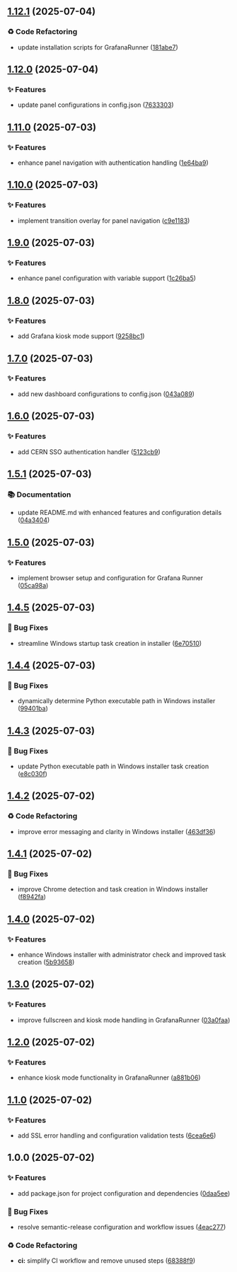 ## [1.12.1](https://github.com/mateuszpolis/GrafanaRunner/compare/v1.12.0...v1.12.1) (2025-07-04)


### ♻️ Code Refactoring

* update installation scripts for GrafanaRunner ([181abe7](https://github.com/mateuszpolis/GrafanaRunner/commit/181abe720ec670897c1c1b34c2e06d6cfb999ffb))

## [1.12.0](https://github.com/mateuszpolis/GrafanaRunner/compare/v1.11.0...v1.12.0) (2025-07-04)


### ✨ Features

* update panel configurations in config.json ([7633303](https://github.com/mateuszpolis/GrafanaRunner/commit/7633303082a06aa7e0c18dce2fc7fdc5c95a4a75))

## [1.11.0](https://github.com/mateuszpolis/GrafanaRunner/compare/v1.10.0...v1.11.0) (2025-07-03)


### ✨ Features

* enhance panel navigation with authentication handling ([1e64ba9](https://github.com/mateuszpolis/GrafanaRunner/commit/1e64ba972d7050c7a411e55b0702ef2494ba9c79))

## [1.10.0](https://github.com/mateuszpolis/GrafanaRunner/compare/v1.9.0...v1.10.0) (2025-07-03)


### ✨ Features

* implement transition overlay for panel navigation ([c9e1183](https://github.com/mateuszpolis/GrafanaRunner/commit/c9e118345581c6d6e828decafd00164a88fd8f95))

## [1.9.0](https://github.com/mateuszpolis/GrafanaRunner/compare/v1.8.0...v1.9.0) (2025-07-03)


### ✨ Features

* enhance panel configuration with variable support ([1c26ba5](https://github.com/mateuszpolis/GrafanaRunner/commit/1c26ba5c501ca6211a2941027c46e6b7d51e4abc))

## [1.8.0](https://github.com/mateuszpolis/GrafanaRunner/compare/v1.7.0...v1.8.0) (2025-07-03)


### ✨ Features

* add Grafana kiosk mode support ([9258bc1](https://github.com/mateuszpolis/GrafanaRunner/commit/9258bc18403509948b032e5ba0474cbe508ee5c7))

## [1.7.0](https://github.com/mateuszpolis/GrafanaRunner/compare/v1.6.0...v1.7.0) (2025-07-03)


### ✨ Features

* add new dashboard configurations to config.json ([043a089](https://github.com/mateuszpolis/GrafanaRunner/commit/043a0895959e84cc77e831e524d0bb71f7679698))

## [1.6.0](https://github.com/mateuszpolis/GrafanaRunner/compare/v1.5.1...v1.6.0) (2025-07-03)


### ✨ Features

* add CERN SSO authentication handler ([5123cb9](https://github.com/mateuszpolis/GrafanaRunner/commit/5123cb9d03ed56674175cee63ebffc44f43e01fd))

## [1.5.1](https://github.com/mateuszpolis/GrafanaRunner/compare/v1.5.0...v1.5.1) (2025-07-03)


### 📚 Documentation

* update README.md with enhanced features and configuration details ([04a3404](https://github.com/mateuszpolis/GrafanaRunner/commit/04a34046c6c632740d622ecf871822d4de3b2261))

## [1.5.0](https://github.com/mateuszpolis/GrafanaRunner/compare/v1.4.5...v1.5.0) (2025-07-03)


### ✨ Features

* implement browser setup and configuration for Grafana Runner ([05ca98a](https://github.com/mateuszpolis/GrafanaRunner/commit/05ca98a9930c3f996c898173c2a36929502e6705))

## [1.4.5](https://github.com/mateuszpolis/GrafanaRunner/compare/v1.4.4...v1.4.5) (2025-07-03)


### 🐛 Bug Fixes

* streamline Windows startup task creation in installer ([6e70510](https://github.com/mateuszpolis/GrafanaRunner/commit/6e70510b22dd35df3840491e3bdc4e69616a6c6d))

## [1.4.4](https://github.com/mateuszpolis/GrafanaRunner/compare/v1.4.3...v1.4.4) (2025-07-03)


### 🐛 Bug Fixes

* dynamically determine Python executable path in Windows installer ([99401ba](https://github.com/mateuszpolis/GrafanaRunner/commit/99401ba0964e5559077f8f9cb6691d3e62520f5c))

## [1.4.3](https://github.com/mateuszpolis/GrafanaRunner/compare/v1.4.2...v1.4.3) (2025-07-03)


### 🐛 Bug Fixes

* update Python executable path in Windows installer task creation ([e8c030f](https://github.com/mateuszpolis/GrafanaRunner/commit/e8c030fe3cf10e1c1a1a5663d2f6c684e10fbfa4))

## [1.4.2](https://github.com/mateuszpolis/GrafanaRunner/compare/v1.4.1...v1.4.2) (2025-07-02)


### ♻️ Code Refactoring

* improve error messaging and clarity in Windows installer ([463df36](https://github.com/mateuszpolis/GrafanaRunner/commit/463df36b11d5dd91358f72fb54296c51815c9e0b))

## [1.4.1](https://github.com/mateuszpolis/GrafanaRunner/compare/v1.4.0...v1.4.1) (2025-07-02)


### 🐛 Bug Fixes

* improve Chrome detection and task creation in Windows installer ([f8942fa](https://github.com/mateuszpolis/GrafanaRunner/commit/f8942fa3a747ad6a8ecd0dcb397e8f114570be50))

## [1.4.0](https://github.com/mateuszpolis/GrafanaRunner/compare/v1.3.0...v1.4.0) (2025-07-02)


### ✨ Features

* enhance Windows installer with administrator check and improved task creation ([5b93658](https://github.com/mateuszpolis/GrafanaRunner/commit/5b93658036a6f339f4fdf740d9d458aec4f37643))

## [1.3.0](https://github.com/mateuszpolis/GrafanaRunner/compare/v1.2.0...v1.3.0) (2025-07-02)


### ✨ Features

* improve fullscreen and kiosk mode handling in GrafanaRunner ([03a0faa](https://github.com/mateuszpolis/GrafanaRunner/commit/03a0faaaa0da0c4015cc457dc5526108fccd555c))

## [1.2.0](https://github.com/mateuszpolis/GrafanaRunner/compare/v1.1.0...v1.2.0) (2025-07-02)


### ✨ Features

* enhance kiosk mode functionality in GrafanaRunner ([a881b06](https://github.com/mateuszpolis/GrafanaRunner/commit/a881b0658e346091db5d65907e785fa79ae0abcf))

## [1.1.0](https://github.com/mateuszpolis/GrafanaRunner/compare/v1.0.0...v1.1.0) (2025-07-02)


### ✨ Features

* add SSL error handling and configuration validation tests ([6cea6e6](https://github.com/mateuszpolis/GrafanaRunner/commit/6cea6e65e08aa440d33cea20efcb6062bd01ef08))

## 1.0.0 (2025-07-02)


### ✨ Features

* add package.json for project configuration and dependencies ([0daa5ee](https://github.com/mateuszpolis/GrafanaRunner/commit/0daa5eeb7091e74caf180bc529d7a1cc45bf8d16))


### 🐛 Bug Fixes

* resolve semantic-release configuration and workflow issues ([4eac277](https://github.com/mateuszpolis/GrafanaRunner/commit/4eac2778f393038aa74a61adc279c039db1b95ed))


### ♻️ Code Refactoring

* **ci:** simplify CI workflow and remove unused steps ([68388f9](https://github.com/mateuszpolis/GrafanaRunner/commit/68388f94548ef26bad0f9168b6dbb2e9b8ba96e5))
